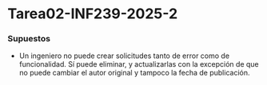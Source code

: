 # Tarea02-INF239-2025-2


### Supuestos
- Un ingeniero no puede crear solicitudes tanto de error como de funcionalidad. Sí puede eliminar, y actualizarlas con la excepción de que no puede cambiar el autor original y tampoco la fecha de publicación.